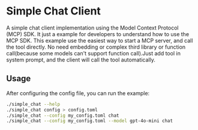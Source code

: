# Simple Chat Client

A simple chat client implementation using the Model Context Protocol (MCP) SDK. It just a example for developers to understand how to use the MCP SDK. This example use the easiest way to start a MCP server, and call the tool directly. No need embedding or complex third library or function call(because some models can't support function call).Just add tool in system prompt, and the client will call the tool automatically.


## Usage

After configuring the config file, you can run the example:
```bash
./simple_chat --help                                                       # show help info
./simple_chat config > config.toml                                         # output default config to file
./simple_chat --config my_config.toml chat                                 # start chat with specified config
./simple_chat --config my_config.toml --model gpt-4o-mini chat             # start chat with specified model
``` 

